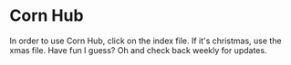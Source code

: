 # Corn Hub
In order to use Corn Hub, click on the index file.
If it's christmas, use the xmas file.
Have fun I guess?
Oh and check back weekly for updates.
